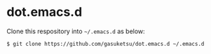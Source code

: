 # dot.emacs.d

Clone this respository into `~/.emacs.d` as below:

```
$ git clone https://github.com/gasuketsu/dot.emacs.d ~/.emacs.d
```
